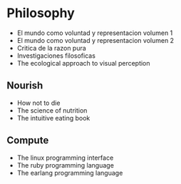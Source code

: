 # Philosophy

- El mundo como voluntad y representacion volumen 1
- El mundo como voluntad y representacion volumen 2
- Critica de la razon pura
- Investigaciones filosoficas
- The ecological approach to visual perception

## Nourish

- How not to die
- The science of nutrition
- The intuitive eating book

## Compute

- The linux programming interface
- The ruby programming language
- The earlang programming language
